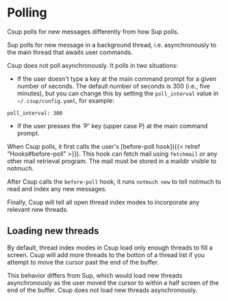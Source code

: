 # Polling

Csup polls for new messages differently from how Sup polls.

Sup polls for new message in a background thread, i.e. asynchronously
to the main thread that awaits user commands.

Csup does not poll asynchronously.  It polls in two situations:

* If the user doesn't type a key at the main command prompt for
a given number of seconds.  The default number of seconds is 300
(i.e., five minutes), but you can change this by setting the
`poll_interval` value in `~/.csup/config.yaml`, for example:

```
poll_interval: 300
```

* If the user presses the 'P' key (upper case P) at the main command
prompt.

When Csup polls, it first calls the user's
[before-poll hook]({{< relref "Hooks#before-poll" >}}).  This hook
can fetch mail using `fetchmail` or any other mail retrieval program.
The mail must be stored in a maildir visible to notmuch.

After Csup calls the `before-poll` hook, it runs `notmuch new` to tell
notmuch to read and index any new messages.

Finally, Csup will tell all open thread index modes to incorporate any relevant
new threads.

## Loading new threads

By default, thread index modes in Csup load only enough threads to fill
a screen.  Csup will add more threads to the botton of a thread list
if you attempt to move the cursor past the end of the buffer.

This behavior differs from Sup, which would load new threads asynchronously
as the user moved the cursor to within a half screen of the end of the buffer.
Csup does not load new threads asynchronously.
